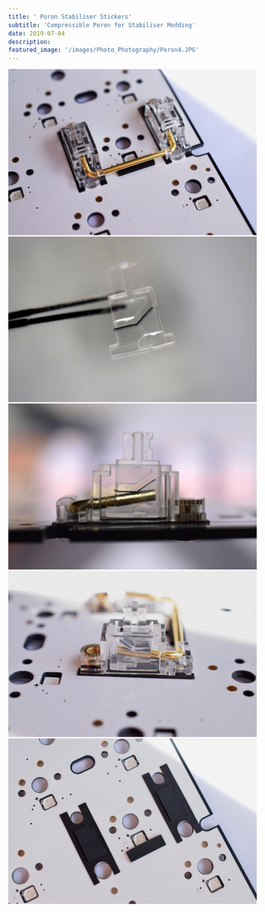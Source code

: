 ```yaml
---
title: ' Poron Stabiliser Stickers'
subtitle: 'Compressible Poron for Stabiliser Modding'
date: 2019-07-04
description: 
featured_image: '/images/Photo_Photography/Poron4.JPG'
--- 
```


<div class="gallery" data-columns="1">
    <img src="/images/Photo_Photography/Poron4.JPG">
</div>

<div class="gallery" data-columns="2">
    <img src="/images/Photo_Photography/Poron.JPG">
    <img src="/images/Photo_Photography/Poron2.JPG">
    <img src="/images/Photo_Photography/Poron3.JPG">
    <img src="/images/Photo_Photography/Poron5.JPG">
</div>



